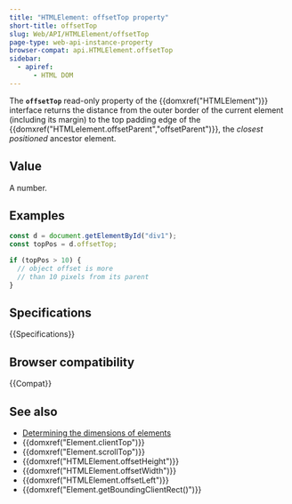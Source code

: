 ```yaml
---
title: "HTMLElement: offsetTop property"
short-title: offsetTop
slug: Web/API/HTMLElement/offsetTop
page-type: web-api-instance-property
browser-compat: api.HTMLElement.offsetTop
sidebar:
  - apiref:
      - HTML DOM
---
```


The **`offsetTop`** read-only property of the {{domxref("HTMLElement")}} interface returns the distance from the outer border of the current element (including its margin) to the top padding edge of the {{domxref("HTMLelement.offsetParent","offsetParent")}}, the _closest positioned_ ancestor element.

## Value

A number.

## Examples

```js
const d = document.getElementById("div1");
const topPos = d.offsetTop;

if (topPos > 10) {
  // object offset is more
  // than 10 pixels from its parent
}
```

## Specifications

{{Specifications}}

## Browser compatibility

{{Compat}}

## See also

- [Determining the dimensions of elements](/en-US/docs/Web/API/CSS_Object_Model/Determining_the_dimensions_of_elements)
- {{domxref("Element.clientTop")}}
- {{domxref("Element.scrollTop")}}
- {{domxref("HTMLElement.offsetHeight")}}
- {{domxref("HTMLElement.offsetWidth")}}
- {{domxref("HTMLElement.offsetLeft")}}
- {{domxref("Element.getBoundingClientRect()")}}
